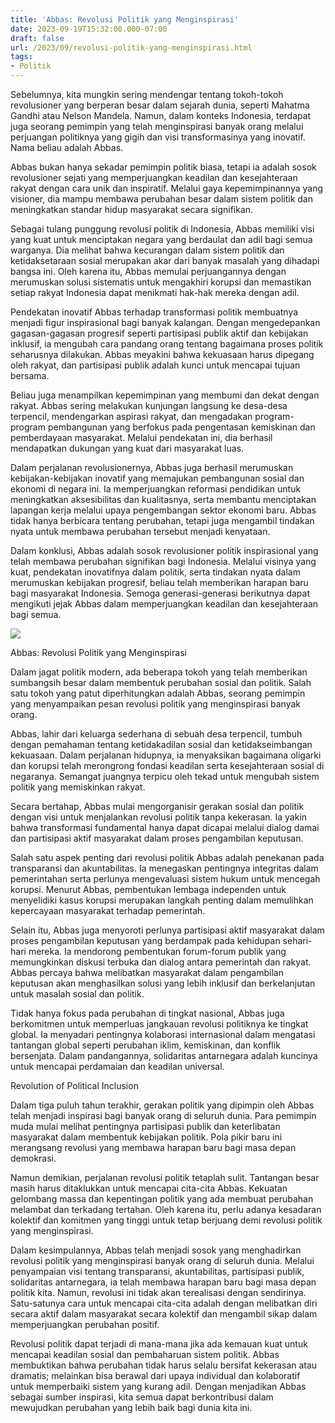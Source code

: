 ```yaml
---
title: 'Abbas: Revolusi Politik yang Menginspirasi'
date: 2023-09-19T15:32:00.000-07:00
draft: false
url: /2023/09/revolusi-politik-yang-menginspirasi.html
tags: 
- Politik
---
```


  

Sebelumnya, kita mungkin sering mendengar tentang tokoh-tokoh revolusioner yang berperan besar dalam sejarah dunia, seperti Mahatma Gandhi atau Nelson Mandela. Namun, dalam konteks Indonesia, terdapat juga seorang pemimpin yang telah menginspirasi banyak orang melalui perjuangan politiknya yang gigih dan visi transformasinya yang inovatif. Nama beliau adalah Abbas.

  

Abbas bukan hanya sekadar pemimpin politik biasa, tetapi ia adalah sosok revolusioner sejati yang memperjuangkan keadilan dan kesejahteraan rakyat dengan cara unik dan inspiratif. Melalui gaya kepemimpinannya yang visioner, dia mampu membawa perubahan besar dalam sistem politik dan meningkatkan standar hidup masyarakat secara signifikan.

  

Sebagai tulang punggung revolusi politik di Indonesia, Abbas memiliki visi yang kuat untuk menciptakan negara yang berdaulat dan adil bagi semua warganya. Dia melihat bahwa kecurangan dalam sistem politik dan ketidaksetaraan sosial merupakan akar dari banyak masalah yang dihadapi bangsa ini. Oleh karena itu, Abbas memulai perjuangannya dengan merumuskan solusi sistematis untuk mengakhiri korupsi dan memastikan setiap rakyat Indonesia dapat menikmati hak-hak mereka dengan adil.

  

Pendekatan inovatif Abbas terhadap transformasi politik membuatnya menjadi figur inspirasional bagi banyak kalangan. Dengan mengedepankan gagasan-gagasan progresif seperti partisipasi publik aktif dan kebijakan inklusif, ia mengubah cara pandang orang tentang bagaimana proses politik seharusnya dilakukan. Abbas meyakini bahwa kekuasaan harus dipegang oleh rakyat, dan partisipasi publik adalah kunci untuk mencapai tujuan bersama.

  

Beliau juga menampilkan kepemimpinan yang membumi dan dekat dengan rakyat. Abbas sering melakukan kunjungan langsung ke desa-desa terpencil, mendengarkan aspirasi rakyat, dan mengadakan program-program pembangunan yang berfokus pada pengentasan kemiskinan dan pemberdayaan masyarakat. Melalui pendekatan ini, dia berhasil mendapatkan dukungan yang kuat dari masyarakat luas.

  

Dalam perjalanan revolusionernya, Abbas juga berhasil merumuskan kebijakan-kebijakan inovatif yang memajukan pembangunan sosial dan ekonomi di negara ini. Ia memperjuangkan reformasi pendidikan untuk meningkatkan aksesibilitas dan kualitasnya, serta membantu menciptakan lapangan kerja melalui upaya pengembangan sektor ekonomi baru. Abbas tidak hanya berbicara tentang perubahan, tetapi juga mengambil tindakan nyata untuk membawa perubahan tersebut menjadi kenyataan.

  

Dalam konklusi, Abbas adalah sosok revolusioner politik inspirasional yang telah membawa perubahan signifikan bagi Indonesia. Melalui visinya yang kuat, pendekatan inovatifnya dalam politik, serta tindakan nyata dalam merumuskan kebijakan progresif, beliau telah memberikan harapan baru bagi masyarakat Indonesia. Semoga generasi-generasi berikutnya dapat mengikuti jejak Abbas dalam memperjuangkan keadilan dan kesejahteraan bagi semua.

  

![](https://d.newsweek.com/en/full/396741/11-20-abbas.jpg)

  

Abbas: Revolusi Politik yang Menginspirasi

  

Dalam jagat politik modern, ada beberapa tokoh yang telah memberikan sumbangsih besar dalam membentuk perubahan sosial dan politik. Salah satu tokoh yang patut diperhitungkan adalah Abbas, seorang pemimpin yang menyampaikan pesan revolusi politik yang menginspirasi banyak orang.

  

Abbas, lahir dari keluarga sederhana di sebuah desa terpencil, tumbuh dengan pemahaman tentang ketidakadilan sosial dan ketidakseimbangan kekuasaan. Dalam perjalanan hidupnya, ia menyaksikan bagaimana oligarki dan korupsi telah merongrong fondasi keadilan serta kesejahteraan sosial di negaranya. Semangat juangnya terpicu oleh tekad untuk mengubah sistem politik yang memiskinkan rakyat.

  

Secara bertahap, Abbas mulai mengorganisir gerakan sosial dan politik dengan visi untuk menjalankan revolusi politik tanpa kekerasan. Ia yakin bahwa transformasi fundamental hanya dapat dicapai melalui dialog damai dan partisipasi aktif masyarakat dalam proses pengambilan keputusan.

  

Salah satu aspek penting dari revolusi politik Abbas adalah penekanan pada transparansi dan akuntabilitas. Ia menegaskan pentingnya integritas dalam pemerintahan serta perlunya mengevaluasi sistem hukum untuk mencegah korupsi. Menurut Abbas, pembentukan lembaga independen untuk menyelidiki kasus korupsi merupakan langkah penting dalam memulihkan kepercayaan masyarakat terhadap pemerintah.

  

Selain itu, Abbas juga menyoroti perlunya partisipasi aktif masyarakat dalam proses pengambilan keputusan yang berdampak pada kehidupan sehari-hari mereka. Ia mendorong pembentukan forum-forum publik yang memungkinkan diskusi terbuka dan dialog antara pemerintah dan rakyat. Abbas percaya bahwa melibatkan masyarakat dalam pengambilan keputusan akan menghasilkan solusi yang lebih inklusif dan berkelanjutan untuk masalah sosial dan politik.

  

Tidak hanya fokus pada perubahan di tingkat nasional, Abbas juga berkomitmen untuk memperluas jangkauan revolusi politiknya ke tingkat global. Ia menyadari pentingnya kolaborasi internasional dalam mengatasi tantangan global seperti perubahan iklim, kemiskinan, dan konflik bersenjata. Dalam pandangannya, solidaritas antarnegara adalah kuncinya untuk mencapai perdamaian dan keadilan universal.

  

Revolution of Political Inclusion

  

Dalam tiga puluh tahun terakhir, gerakan politik yang dipimpin oleh Abbas telah menjadi inspirasi bagi banyak orang di seluruh dunia. Para pemimpin muda mulai melihat pentingnya partisipasi publik dan keterlibatan masyarakat dalam membentuk kebijakan politik. Pola pikir baru ini merangsang revolusi yang membawa harapan baru bagi masa depan demokrasi.

  

Namun demikian, perjalanan revolusi politik tetaplah sulit. Tantangan besar masih harus ditaklukkan untuk mencapai cita-cita Abbas. Kekuatan gelombang massa dan kepentingan politik yang ada membuat perubahan melambat dan terkadang tertahan. Oleh karena itu, perlu adanya kesadaran kolektif dan komitmen yang tinggi untuk tetap berjuang demi revolusi politik yang menginspirasi.

  

Dalam kesimpulannya, Abbas telah menjadi sosok yang menghadirkan revolusi politik yang menginspirasi banyak orang di seluruh dunia. Melalui penyampaian visi tentang transparansi, akuntabilitas, partisipasi publik, solidaritas antarnegara, ia telah membawa harapan baru bagi masa depan politik kita. Namun, revolusi ini tidak akan terealisasi dengan sendirinya. Satu-satunya cara untuk mencapai cita-cita adalah dengan melibatkan diri secara aktif dalam masyarakat secara kolektif dan mengambil sikap dalam memperjuangkan perubahan positif.

  

Revolusi politik dapat terjadi di mana-mana jika ada kemauan kuat untuk mencapai keadilan sosial dan pembaharuan sistem politik. Abbas membuktikan bahwa perubahan tidak harus selalu bersifat kekerasan atau dramatis; melainkan bisa berawal dari upaya individual dan kolaboratif untuk memperbaiki sistem yang kurang adil. Dengan menjadikan Abbas sebagai sumber inspirasi, kita semua dapat berkontribusi dalam mewujudkan perubahan yang lebih baik bagi dunia kita ini.